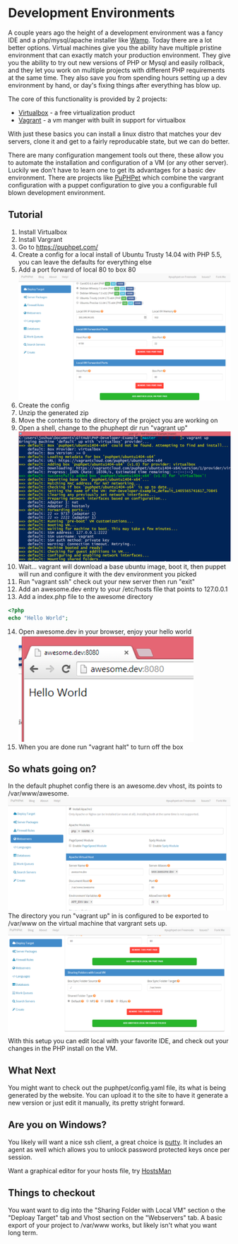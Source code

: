 # Development Environments
A couple years ago the height of a development environment was a fancy IDE and a php/mysql/apache installer like [Wamp](http://www.wampserver.com/en/).  Today there are a lot better options.  Virtual machines give you the ability have multiple pristine environment that can exactly match your production environment.  They give you the ability to try out new versions of PHP or Mysql and easily rollback, and they let you work on multiple projects with different PHP requirements at the same time.  They also save you from spending hours setting up a dev environment by hand, or day's fixing things after everything has blow up.

The core of this functionality is provided by 2 projects:
* [Virtualbox](https://www.virtualbox.org/) - a free virtualization product
* [Vagrant](http://www.vagrantup.com/) - a vm manger with built in support for virtualbox

With just these basics you can install a linux distro that matches your dev servers, clone it and get to a fairly reproducable state, but we can do better.

There are many configuration mangement tools out there, these allow you to automate the installation and configuration of a VM (or any other server).  Luckily we don't have to learn one to get its advantages for a basic dev environment.  There are projects like [PuPHPet](https://puphpet.com/) which combine the vargrant configuration with a puppet configuration to give you a configurable full blown development environment.

## Tutorial

1. Install Virtualbox
2. Install Vargrant
3. Go to https://puphpet.com/
4. Create a config for a local install of Ubuntu Trusty 14.04 with PHP 5.5, you can leave the defaults for everything else
5. Add a port forward of local 80 to box 80
![port forward](puphpet-forward-ports.png)
6. Create the config
7. Unzip the generated zip
8. Move the contents to the directory of the project you are working on
9. Open a shell, change to the phuphept dir run "vagrant up"
![vagrant up](vagrantup.png)
10. Wait... vagrant will download a base ubuntu image, boot it, then puppet will run and configure it with the dev environment you picked
11. Run "vagrant ssh" check out your new server then run "exit"
12. Add an awesome.dev entry to your /etc/hosts file that points to 127.0.0.1
13. Add a index.php file to the awesome directory
```php
<?php
echo "Hello World";
```
14. Open awesome.dev in your browser, enjoy your hello world
![Hello World](hello-world.png)
15. When you are done run "vagrant halt" to turn off the box

## So whats going on?
In the default phuphet config there is an awesome.dev vhost, its points to /var/www/awesome.
![Awesome vhost](awesome-vhost.png)
The directory you run "vagrant up" in is configured to be exported to /var/www on the virtual machine that vargrant sets up.
![Shared folder](vagrant-shared-folder.png)
With this setup you can edit local with your favorite IDE, and check out your changes in the PHP install on the VM.

## What Next
You might want to check out the puphpet/config.yaml file, its what is being generated by the website.  You can upload it to the site to have it generate a new version or just edit it manually, its pretty stright forward.

## Are you on Windows?
You likely will want a nice ssh client, a great choice is [putty](http://www.chiark.greenend.org.uk/~sgtatham/putty/download.html).  It includes an agent as well which allows you to unlock password protected keys once per session.

Want a graphical editor for your hosts file, try [HostsMan](http://www.abelhadigital.com/hostsman)


## Things to checkout
You want want to dig into the "Sharing Folder with Local VM" section o the "Deploay Target" tab and Vhost section on the "Webservers" tab.  A basic export of your project to /var/www works, but likely isn't what you want long term.
